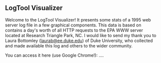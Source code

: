 
## LogTool Visualizer

Welcome to the LogTool Visualizer! It presents some stats of a 1995 web server log file in a few graphical components. This data is based on contains a day's worth of all HTTP requests to the EPA WWW server located at Research Triangle Park, NC. I would like to send my thank you to Laura Bottomley (​laurab@ee.duke.edu)​ of Duke University, who collected and made available this log and others to the wider community.

You can access it here (use Google Chrome!): ....
